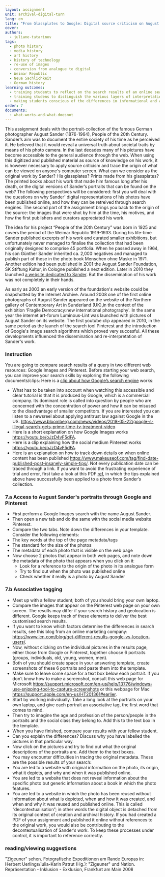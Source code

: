 ```yaml
---
layout: assignment
unit: archival-digital-turn
lang: en
title: "From Glassplates to Google: Digital source criticism on August Sander’s \"People of the 20th Century\""
cover:
authors:
  - juliane-tatarinov
tags:
  - photo history
  - media history
  - art history
  - history of technology
  - re-use of images
  - conversion from analogue to digital
  - Weimar Republic
  - Neue Sachlichkeit
  - German history
learning outcomes:
  - training students to reflect on the search results of an online search and how this is determined by the properties of the search engine,
  - training studens to distinguish the various layers of interpretations when applying source criticism on analogue photos that have been published online
  - making students conscious of the differences in informational and artifactual value between the analogue and digital source.
order: 7
documents:
  - what-works-and-what-doesnot
---
```

This assignment deals with the portrait-collection of the famous German photographer August Sander (1876-1964), People of the 20th Century. Sander’s aim was to document the entire society of his time as he perceived it. He believed that it would reveal a universal truth about societal traits by means of his photo camera. In the last decades many of his pictures have become accessible to the general audience through the web. When using this digitized and published material as source of knowledge on his work, it is however necessary to apply source criticism and trace the origin of what can be viewed on anyone's computer screen. What can we consider as the original work by Sander? His glassplates? Prints made from his glassplates? The printed books about his work that made him famous long after his death, or the digital versions of Sander’s portraits that can be found on the web? The following perspectives will be considered: first you will deal with the questions on why Sander' digital representations of his photos have been published online, and how they can be retreived through search engines. The second part of the assignment brings you back to the origin of the source: the images that were shot by him at the time, his motives, and how the first publishers and curators appreciated his work.  

The idea for his project “People of the 20th Century” was born in 1925 and covers the period of the Weimar Republic 1919-1933.
During his life-time Sander published excerpts of his work and curated smaller exhibitions, but unfortunately never managed to finalise the collection that had been originally designed to comprise 45 portfolia. When he passed away in 1964, his son Günther Sander inherited  ca. 2,000 negatives and managed to publish part of these in the photo book Menschen ohne Maske in 1971. Another edition had been published in 2001 the August Sander Foundation, SK Stiftung Kultur, in Cologne published a next edition. Later in 2010 they launched [a website dedicated to Sander](http://augustsander.org/md20jh/). But the dissemination of his work was not completely in their hands.  

As early as 2003 an early version of the foundation's website could be snapshotted by the Internet Archive. Around 2008 one of the first online photographs of August Sander appeared on the website of the Northern gallery of Contemporary Art in Sunderland (UK),in the context of the exhibition ‘Fragile Democracy:new international photography'. In the same year the internet art-forum Luminous-Lint was launched with pictures of August Sander on its website. The first youtube clip appeared in 2010, in the same period as the launch of the search tool Pinterest and the introduction of Google's image search algorithms which proved very succesful. All these developments influenced the dissemination and re-interpretation of Sander's work.

<!-- more -->

<!-- briefing-student -->
### Instruction
<!-- section-contents -->

You are going to compare search results of a query in two different web resources: Google Images and Pinterest.
Before starting your web search, you can improve your search skills by exploring the following documents/clips:
Here is a [clip about how Google’s search engine](https://www.youtube.com/watch?v=BNHR6IQJGZs) works:

-	What has to be taken into account when watching this accessible and clear tutorial is that it is produced by Google, which is a commercial company. Its dominant role is called into question by people who are concerned with the concentration of power and how it can be misused to the disadvantage of smaller competitors. If you are interested you can listen to a newsreel about applying antitrust law against Google in the US. https://www.bloomberg.com/news/videos/2018-05-22/google-s-illegal-search-gets-prime-time-tv-treatment-video        
-	Here is a short explanation on how Google Images works https://youtu.be/oJzD4vF5dFA.
-	Here is a clip explaining how the social medium Pinterest works https://youtu.be/oJzD4vF5dFA.  
-	Here is an explanation on how to track down details on when online content has been published
https://www.makeuseof.com/tag/find-date-published-post-insanely-simple-tips/.
Not every publication date can be traced through a link. If you want to avoid the frustrating experience of trial and error, first take a look at this PDF [ref](what-works-and-what-doesnot), in which the tips explained above have successfully been applied to a photo from Sander’s collection.
<!-- section -->
### 7.a Access to August Sander's portraits through Google and Pinterest
<!-- section-contents -->
-	First perform a Google Images search with the name August Sander.
-	Then open a new tab and do the same with the social media website Pinterest.
-	Compare the two tabs. Note down the differences in your template. Consider the following elements:
  - The key words at the top of the page metadata/tags
  - The standard for the size of the photos
  - The metadata of each photo that is visible on the web page
- Now choose 2 photos that appear in both web pages, and note down the metadata of the photo that appears when you click on it:
  - Look for a reference to the origin of the photo in its analogue form
  - Try to find out when the photo was published online
  - Check whether it really is a photo by August Sander
<!-- section -->
### 7.b Associative tagging
<!-- section-contents -->
-	Meet up with a fellow student; both of you should bring your own laptop.
-	Compare the images that appear on the Pinterest web page on your own screen. The results may differ if your search history and geolocation is different. Google keeps track of these elements to deliver the best customised search results.  
-	If you want to know which factors determine the differences in search results, see this blog from an online marketing company: https://www.lcn.com/blog/get-different-results-google-vs-location-users/.
-	Now, without clicking on the individual pictures in the results page, either those from Google or Pinterest, together choose 6 portraits
(groups, individuals, old, young, women, men).
-	Both of you should create space in your answering template, create screenshots of these 6 portraits and paste them into the template.
-	Make sure to leave some space for a text box below each portrait. If you don’t know how to make a screenshot, consult this web page for Microsoft https://support.microsoft.com/en-us/help/13776/windows-use-snipping-tool-to-capture-screenshots or this webpage for Mac https://support.apple.com/en-us/HT201361#earlier.
-	Start by working individually. Take a long look at the portraits on your own laptop, and give each portrait an associative tag, the first word that comes to mind.
-	Then try to imagine the age and profession of the person/people in the portraits and the social class they belong to. Add this to the text box in the template. 
-	When you have finished, compare your results with your fellow student.
-	Can you explain the differences? Discuss why you have labelled the pictures in that particular way.
-	Now click on the pictures and try to find out what the original descriptions of the portraits are. Add them to the text boxes.
-	You may encounter difficulties in tracing the original metadata. These are the possible results of your search:  
  -	You are led to a website with original information on the photo, its origin, what it depicts, and why and when it was published online.
  -	You are led to a website that does not reveal information about the specific photo but generic information about a book in which the photo features.
  -	You are led to a website in which the photo has been reused without information about what is depicted, when and how it was created, and when and why it was reused and published online. This is called “decontextualisation”; in other words the digital object is detached from its original context of creation and archival history. If you had created a PDF of your assignment and published it online without references to the original work, you would also be contributing to the decontextualisation of Sander’s work. To keep these processes under control, it is important to reference correctly.  

<!-- section -->
### reading/viewing suggestions
<!-- section-contents -->
 "Zigeuner" sehen. Fotografische Expeditionen am Rande Europas
in: Herbert Uerlings/Iulia-Karin Patrut (Hg.): "Zigeuner" und Nation. Repräsentation - Inklusion - Exklusion, Frankfurt am Main 2008


<!-- briefing-teacher -->
